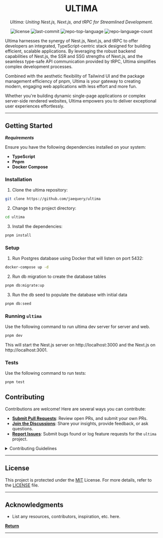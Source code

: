 <p align="center">
    <h1 align="center">ULTIMA</h1>
</p>
<p align="center">
    <em>Ultima: Uniting Nest.js, Next.js, and tRPC for Streamlined Development.</em>
</p>
<p align="center">
	<img src="https://img.shields.io/github/license/jaequery/ultima?style=flat&color=0080ff" alt="license">
	<img src="https://img.shields.io/github/last-commit/jaequery/ultima?style=flat&logo=git&logoColor=white&color=0080ff" alt="last-commit">
	<img src="https://img.shields.io/github/languages/top/jaequery/ultima?style=flat&color=0080ff" alt="repo-top-language">
	<img src="https://img.shields.io/github/languages/count/jaequery/ultima?style=flat&color=0080ff" alt="repo-language-count">
<p>
<p>Ultima harnesses the synergy of Nest.js, Next.js, and tRPC to offer developers an integrated, TypeScript-centric stack designed for building efficient, scalable applications. By leveraging the robust backend capabilities of Nest.js, the SSR and SSG strengths of Next.js, and the seamless type-safe API communication provided by tRPC, Ultima simplifies complex development processes.</p>

<p>Combined with the aesthetic flexibility of Tailwind UI and the package management efficiency of pnpm, Ultima is your gateway to creating modern, engaging web applications with less effort and more fun. </p>

<p>Whether you're building dynamic single-page applications or complex server-side rendered websites, Ultima empowers you to deliver exceptional user experiences effortlessly.</p>

<hr>

##  Getting Started

***Requirements***

Ensure you have the following dependencies installed on your system:

* **TypeScript**
* **Pnpm**
* **Docker Compose**

###  Installation

1. Clone the ultima repository:

```sh
git clone https://github.com/jaequery/ultima
```

2. Change to the project directory:

```sh
cd ultima
```

3. Install the dependencies:

```sh
pnpm install
```

###  Setup

1. Run Postgres database using Docker that will listen on port 5432:

```sh
docker-compose up -d
```

2. Run db migration to create the database tables

```sh
pnpm db:migrate:up
```

3. Run the db seed to populate the database with initial data

```sh
pnpm db:seed
```

###  Running `ultima`

Use the following command to run ultima dev server for server and web.

```sh
pnpm dev
```

This will start the Nest.js server on http://localhost:3000 and the Next.js on http://localhost:3001.


###  Tests

Use the following command to run tests:

```sh
pnpm test
```

##  Contributing

Contributions are welcome! Here are several ways you can contribute:

- **[Submit Pull Requests](https://github.com/jaequery/ultima/blob/main/CONTRIBUTING.md)**: Review open PRs, and submit your own PRs.
- **[Join the Discussions](https://github.com/jaequery/ultima/discussions)**: Share your insights, provide feedback, or ask questions.
- **[Report Issues](https://github.com/jaequery/ultima/issues)**: Submit bugs found or log feature requests for the `ultima` project.

<details closed>
    <summary>Contributing Guidelines</summary>

1. **Fork the Repository**: Start by forking the project repository to your github account.
2. **Clone Locally**: Clone the forked repository to your local machine using a git client.
   ```sh
   git clone https://github.com/jaequery/ultima
   ```
3. **Create a New Branch**: Always work on a new branch, giving it a descriptive name.
   ```sh
   git checkout -b new-feature-x
   ```
4. **Make Your Changes**: Develop and test your changes locally.
5. **Commit Your Changes**: Commit with a clear message describing your updates.
   ```sh
   git commit -m 'Implemented new feature x.'
   ```
6. **Push to GitHub**: Push the changes to your forked repository.
   ```sh
   git push origin new-feature-x
   ```
7. **Submit a Pull Request**: Create a PR against the original project repository. Clearly describe the changes and their motivations.

Once your PR is reviewed and approved, it will be merged into the main branch.

</details>

---

##  License

This project is protected under the [MIT](https://choosealicense.com/licenses) License. For more details, refer to the [LICENSE](https://choosealicense.com/licenses/) file.

---

##  Acknowledgments

- List any resources, contributors, inspiration, etc. here.

[**Return**](#-quick-links)

---
